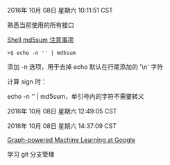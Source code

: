 

2016年 10月 08日 星期六 10:11:51 CST

熟悉当前使用的所有接口

[Shell md5sum 注意事项](https://www.douban.com/note/493039777/)

```
>$ echo -n '' | md5sum
```

添加 -n 选项，用于去掉 echo 默认在行尾添加的 '\n' 字符

计算 sign 时：

echo -n '' | md5sum，单引号内的字符不需要转义

2016年 10月 08日 星期六 12:49:05 CST


2016年 10月 08日 星期六 14:37:09 CST

[Graph-powered Machine Learning at Google](https://research.googleblog.com/2016/10/graph-powered-machine-learning-at-google.html)

学习 git 分支管理













